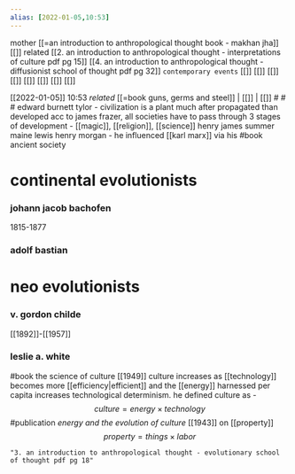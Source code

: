 ```yaml
---
alias: [2022-01-05,10:53]
---
```

 mother [[=an introduction to anthropological thought book - makhan jha]] [[]]
 related [[2. an introduction to anthropological thought - interpretations of culture pdf pg 15]] [[4. an introduction to anthropological thought - diffusionist school of thought pdf pg 32]]
 `contemporary events` [[]] [[]] [[]] [[]] [[]] [[]] [[]] [[]]

[[2022-01-05]] 10:53 _related_ [[=book guns, germs and steel]] | [[]] | [[]] # # #
edward burnett tylor - civilization is a plant much after propagated than developed
acc to james frazer, all societies have to pass through 3 stages of development - [[magic]], [[religion]], [[science]]
henry james summer maine
lewis henry morgan - he influenced [[karl marx]] via his #book ancient society

# continental evolutionists
### johann jacob bachofen
1815-1877
### adolf bastian
# neo evolutionists
### v. gordon childe
[[1892]]-[[1957]]
### leslie a. white
#book the science of culture [[1949]]
culture increases as [[technology]] becomes more [[efficiency|efficient]] and the [[energy]] harnessed per capita increases
technological determinism. he defined culture as -
$$
culture = energy \times technology
$$
#publication *energy and the evolution of culture* [[1943]]
on [[property]]
$$
property = things \times labor
$$

```query
"3. an introduction to anthropological thought - evolutionary school of thought pdf pg 18"
```
